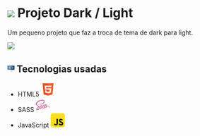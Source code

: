 <h1>
<img src="https://icon-icons.com/icons2/67/PNG/32/finishflag_acabado_13305.png"/>
  Projeto Dark / Light
</h1>

Um pequeno projeto que faz a troca de tema de dark para light.

<img src="img/image.gif"/>

<h2>
<img src="img/codigo.png"/> 
  Tecnologias usadas
</h2>

- HTML5 <img src="img/html5.png"/>
- SASS <img src="img/sass.png"/>
- JavaScript <img src="img/js.png"/>